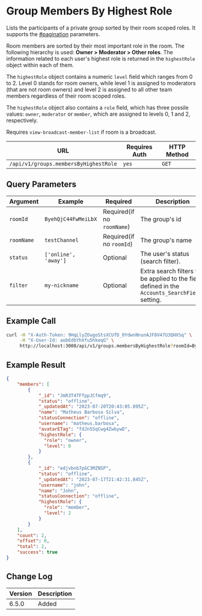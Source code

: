 # Group Members By Highest Role

Lists the participants of a private group sorted by their room scoped roles. It supports the [#pagination](../../../#pagination "mention") parameters.

Room members are sorted by their most important role in the room. The following hierarchy is used: **Owner > Moderator > Other roles**. The information related to each user's highest role is returned in the `highestRole` object within each of them.

The `highestRole` object contains a numeric `level` field which ranges from 0 to 2. Level 0 stands for room owners, while level 1 is assigned to moderators (that are not room owners) and level 2 is assigned to all other team members regardless of their room scoped roles.

The `highestRole` object also contains a `role` field, which has three possile values: `owner`, `moderator` or `member`, which are assigned to levels 0, 1 and 2, respectively.

Requires `view-broadcast-member-list` if room is a broadcast.

| URL                                   | Requires Auth | HTTP Method |
| ------------------------------------- | ------------- | ----------- |
| `/api/v1/groups.membersByHighestRole` | `yes`         | `GET`       |

## Query Parameters

| Argument            | Example                    | Required                   | Description                                                                                      |
| ------------------- | -------------------------- | -------------------------- | ------------------------------------------------------------------------------------------------ |
| `roomId`            | `ByehQjC44FwMeiLbX`        | Required(if no `roomName`) | The group's id                                                                                   |
| `roomName`          | `testChannel`              | Required(if no `roomId`)   | The group's name                                                                                 |
| `status`            | `['online', 'away']`       | Optional                   | The user's status (search filter).                                                               |
| `filter`            | `my-nickname`              | Optional                   | Extra search filters to be applied to the fields defined in the `Accounts_SearchFields` setting. |

## Example Call

```bash
curl -H "X-Auth-Token: 9HqLlyZOugoStsXCUfD_0YdwnNnunAJF8V47U3QHXSq" \
     -H "X-User-Id: aobEdbYhXfu5hkeqG" \
     http://localhost:3000/api/v1/groups.membersByHighestRole?roomId=ByehQjC44FwMeiLbX
```

## Example Result

```json
{
    "members": [
        {
            "_id": "JmR3T4TFfppJCfmq9",
            "status": "offline",
            "_updatedAt": "2023-07-20T20:43:05.895Z",
            "name": "Matheus Barbosa Silva",
            "statusConnection": "offline",
            "username": "matheus.barbosa",
            "avatarETag": "fdJn5SqCwg4ZwbywD",
            "highestRole": {
              "role": "owner",
              "level": 0
            }
        },
        {
            "_id": "edjvbnb7pGC3MZNSP",
            "status": "offline",
            "_updatedAt": "2023-07-17T21:42:31.845Z",
            "username": "john",
            "name": "John",
            "statusConnection": "offline",
            "highestRole": {
              "role": "member",
              "level": 2
            }
        }
    ],
    "count": 2,
    "offset": 0,
    "total": 2,
    "success": true
}
```

## Change Log

| Version | Description |
| ------- | ----------- |
| 6.5.0   | Added       |
